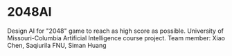 2048AI
======

Design AI for "2048" game to reach as high score as possible. University of Missouri-Columbia Artificial Intelligence course project. Team member: Xiao Chen, Saqiurila FNU, Siman Huang
